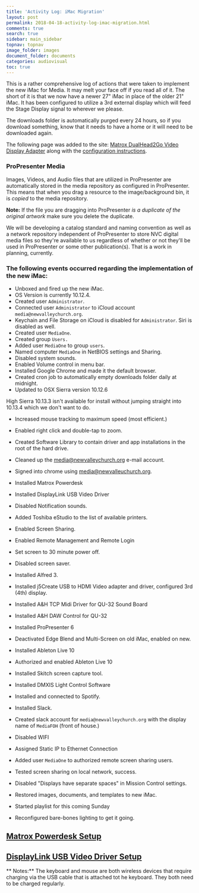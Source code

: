 ```yaml
---
title: 'Activity Log: iMac Migration'
layout: post
permalink: 2018-04-18-activity-log-imac-migration.html
comments: true
search: true
sidebar: main_sidebar
topnav: topnav
image_folder: images
document_folder: documents
categories: audiovisual
toc: true
---
```


This is a rather comprehensive log of actions that were taken to implement the new iMac for Media.  It may melt your face off if you read all of it.  The short of it is that we now have a newer 27" iMac in place of the older 21" iMac.  It has been configured to utilize a 3rd external display which will feed the Stage Display signal to wherever we please.

The downloads folder is automatically purged every 24 hours, so if you download something, know that it needs to have a home or it will need to be downloaded again.

The following page was added to the site:  [Matrox DualHead2Go Video Display Adapter](DualH2GDME.html) along with the [configuration instructions](matrox-dual-head-2-go-configuration-guide.html).

### ProPresenter Media

Images, Videos, and Audio files that are utilized in ProPresenter are automatically stored in the media repository as configured in ProPresenter.  This means that when you drag a resource to the image/background bin, it is _copied_ to the media repository.

**Note:** If the file you are dragging into ProPresenter _is a duplicate of the original artwork_ make sure you delete the duplicate.

We will be developing a catalog standard and naming convention as well as a network repository independent of ProPresenter to store NVC digital media files so they're available to us regardless of whether or not they'll be used in ProPresenter or some other publication(s).  That is a work in planning, currently.

### The following events occurred regarding the implementation of the new iMac:

- Unboxed and fired up the new iMac.
- OS Version is currently 10.12.4.
- Created user `Administrator`.
- Connected user `Administrator` to iCloud account `media@newvalleychurch.org`.
- Keychain and File Storage on iCloud is disabled for `Administrator`.  Siri is disabled as well.
- Created user `MediaOne`.
- Created group `Users.`
- Added user `MediaOne` to group `users`.
- Named computer `MediaOne` in NetBIOS settings and Sharing.
- Disabled system sounds.
- Enabled Volume control in menu bar.
- Installed Google Chrome and made it the default browser.
- Created cron job to automatically empty downloads folder daily at midnight.
- Updated to OSX Sierra version 10.12.6

High Sierra 10.13.3 isn't available for install without jumping straight into 10.13.4 which we don't want to do.

- Increased mouse tracking to maximum speed (most efficient.)
- Enabled right click and double-tap to zoom.
- Created Software Library to contain driver and app installations in the root of the hard drive.
- Cleaned up the media@newvalleychurch.org e-mail account.
- Signed into chrome using media@newvalleuchurch.org.
- Installed Matrox Powerdesk
- Installed DisplayLink USB Video Driver
- Disabled Notification sounds.
- Added Toshiba eStudio to the list of available printers.
- Enabled Screen Sharing.
- Enabled Remote Management and Remote Login
- Set screen to 30 minute power off.
- Disabled screen saver.
- Installed Alfred 3.
- Installed j5Create USB to HDMI Video adapter and driver, configured 3rd (4th) display.
- Installed A&H TCP Midi Driver for QU-32 Sound Board
- Installed A&H DAW Control for QU-32
- Installed ProPresenter 6
- Deactivated Edge Blend and Multi-Screen on old iMac, enabled on new.
- Installed Ableton Live 10
- Authorized and enabled Ableton Live 10
- Installed Skitch screen capture tool.
- Installed DMXIS Light Control Software
- Installed and connected to Spotify.
- Installed Slack.
- Created slack account for `media@newvalleychurch.org` with the display name of `MediaFOH` (front of house.)
- Disabled WIFI
- Assigned Static IP to Ethernet Connection
- Added user `MediaOne` to authorized remote screen sharing users.
- Tested screen sharing on local network, success.
- Disabled "Displays have separate spaces" in Mission Control settings.

- Restored images, documents, and templates to new iMac.
- Started playlist for this coming Sunday
- Reconfigured bare-bones lighting to get it going.

## [Matrox Powerdesk Setup](matrox-dual-head-2-go-configuration-guide.html#matrox-powerdesk-setup)

## [DisplayLink USB Video Driver Setup](displaylink-USB-video-driver-setup.html)

** Notes:** The keyboard and mouse are both wireless devices that require charging via the USB cable that is attached tot he keyboard.  They both need to be charged regularly.
